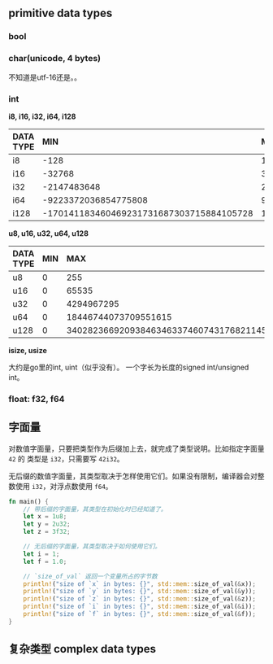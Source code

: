 
## primitive data types

### bool

### char(unicode, 4 bytes)

不知道是utf-16还是。。

### int

**i8, i16, i32, i64, i128**



| DATA TYPE | MIN                                      | MAX                                     |
| :-------- | :--------------------------------------- | :-------------------------------------- |
| i8        | -128                                     | 127                                     |
| i16       | -32768                                   | 32767                                   |
| i32       | -2147483648                              | 2147483647                              |
| i64       | -9223372036854775808                     | 9223372036854775807                     |
| i128      | -170141183460469231731687303715884105728 | 170141183460469231731687303715884105727 |



**u8, u16, u32, u64, u128**

| DATA TYPE | MIN  | MAX                                     |
| :-------- | :--- | :-------------------------------------- |
| u8        | 0    | 255                                     |
| u16       | 0    | 65535                                   |
| u32       | 0    | 4294967295                              |
| u64       | 0    | 18446744073709551615                    |
| u128      | 0    | 340282366920938463463374607431768211455 |



**isize, usize**

大约是go里的int, uint（似乎没有）。 一个字长为长度的signed int/unsigned int。



### float: f32, f64



## 字面量



对数值字面量，只要把类型作为后缀加上去，就完成了类型说明。比如指定字面量 `42` 的 类型是 `i32`，只需要写 `42i32`。

无后缀的数值字面量，其类型取决于怎样使用它们。如果没有限制，编译器会对整数使用 `i32`，对浮点数使用 `f64`。



```rust
fn main() {
    // 带后缀的字面量，其类型在初始化时已经知道了。
    let x = 1u8;
    let y = 2u32;
    let z = 3f32;

    // 无后缀的字面量，其类型取决于如何使用它们。
    let i = 1;
    let f = 1.0;

    // `size_of_val` 返回一个变量所占的字节数
    println!("size of `x` in bytes: {}", std::mem::size_of_val(&x));
    println!("size of `y` in bytes: {}", std::mem::size_of_val(&y));
    println!("size of `z` in bytes: {}", std::mem::size_of_val(&z));
    println!("size of `i` in bytes: {}", std::mem::size_of_val(&i));
    println!("size of `f` in bytes: {}", std::mem::size_of_val(&f));
}

```









## 复杂类型 complex data types


